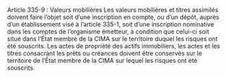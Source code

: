 Article 335-9 : Valeurs mobilières
Les valeurs mobilières et titres assimilés doivent faire l’objet soit d’une inscription en compte, ou d’un dépôt, auprès d’un établissement visé à l’article 335-1, soit d’une inscription nominative dans les comptes de l’organisme émetteur, à condition que celui-ci soit situé dans l’État membre de la CIMA sur le territoire duquel les risques ont été souscrits.
Les actes de propriété des actifs immobiliers, les actes et les titres consacrant les prêts ou créances doivent être conservés sur le territoire de l’État membre de la CIMA sur lequel les risques ont été souscrits.